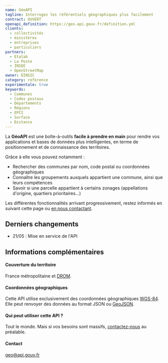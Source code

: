 ```yaml
---
name: GéoAPI
tagline: Interrogez les référentiels géographiques plus facilement
contract: OUVERT
openapi_definition: https://geo.api.gouv.fr/definition.yml
clients:
  - collectivités
  - ministères
  - entreprises
  - particuliers
partners:
  - Etalab
  - La Poste
  - INSEE
  - OpenStreetMap
owner: DINSIC
category: reference
experimentale: true
keywords:
  - Communes
  - Codes postaux
  - Départements
  - Régions
  - EPCI
  - Surface
  - Distance
---
```


La __GéoAPI__ est une boîte-à-outils __facile à prendre en main__ pour rendre vos applications et bases de données plus intelligentes, en terme de positionnement et de connaissance des territoires.

Grâce à elle vous pouvez notamment :

* Rechercher des communes par nom, code postal ou coordonnées géographiques
* Connaître les groupements auxquels appartient une commune, ainsi que leurs compétences
* Savoir si une parcelle appartient à certains zonages (appellations d'origine, quartiers prioritaires…)

Les différentes fonctionnalités arrivant progressivement, restez informés en suivant cette page ou [en nous contactant](mailto:geo@api.gouv.fr).


## Derniers changements
* 21/05 : Mise en service de l'API

## Informations complémentaires

#### Couverture du territoire

France métropolitaine et [DROM](https://fr.wikipedia.org/wiki/D%C3%A9partement_et_r%C3%A9gion_d%27outre-mer).

#### Coordonnées géographiques

Cette API utilise exclusivement des coordonnées géographiques [WGS-84](https://fr.wikipedia.org/wiki/WGS_84).
Elle peut renvoyer des données au format JSON ou  [GeoJSON](http://geojson.org).

#### Qui peut utiliser cette API ?

Tout le monde. Mais si vos besoins sont massifs, [contactez-nous](mailto:geo@api.gouv.fr) au préalable.

#### Contact

geo@api.gouv.fr
